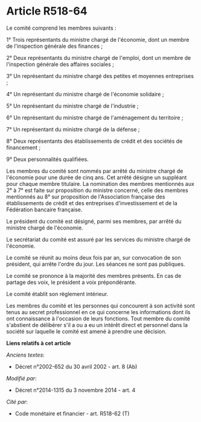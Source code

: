 # Article R518-64

Le comité comprend les membres suivants :

1° Trois représentants du ministre chargé de l'économie, dont un membre de l'inspection générale des finances ;

2° Deux représentants du ministre chargé de l'emploi, dont un membre de l'inspection générale des affaires sociales ;

3° Un représentant du ministre chargé des petites et moyennes entreprises ;

4° Un représentant du ministre chargé de l'économie solidaire ;

5° Un représentant du ministre chargé de l'industrie ;

6° Un représentant du ministre chargé de l'aménagement du territoire ;

7° Un représentant du ministre chargé de la défense ;

8° Deux représentants des établissements de crédit et des sociétés de financement ;

9° Deux personnalités qualifiées.

Les membres du comité sont nommés par arrêté du ministre chargé de l'économie pour une durée de cinq ans. Cet arrêté désigne
un suppléant pour chaque membre titulaire. La nomination des membres mentionnés aux 2° à 7° est faite sur proposition du
ministre concerné, celle des membres mentionnés au 8° sur proposition de l'Association française des établissements de crédit
et des entreprises d'investissement et de la Fédération bancaire française.

Le président du comité est désigné, parmi ses membres, par arrêté du ministre chargé de l'économie.

Le secrétariat du comité est assuré par les services du ministre chargé de l'économie.

Le comité se réunit au moins deux fois par an, sur convocation de son président, qui arrête l'ordre du jour. Les séances ne
sont pas publiques.

Le comité se prononce à la majorité des membres présents. En cas de partage des voix, le président a voix prépondérante.

Le comité établit son règlement intérieur.

Les membres du comité et les personnes qui concourent à son activité sont tenus au secret professionnel en ce qui concerne
les informations dont ils ont connaissance à l'occasion de leurs fonctions. Tout membre du comité s'abstient de délibérer
s'il a ou a eu un intérêt direct et personnel dans la société sur laquelle le comité est amené à prendre une décision.

**Liens relatifs à cet article**

_Anciens textes_:

  - Décret n°2002-652 du 30 avril 2002 - art. 8 (Ab)

_Modifié par_:

  - Décret n°2014-1315 du 3 novembre 2014 - art. 4

_Cité par_:

  - Code monétaire et financier - art. R518-62 (T)
